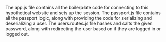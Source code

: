 The app.js file contains all the boilerplate code for connecting to this hypothetical website and sets up the session.
The passport.js file contains all the passport logic, along with providing the code for serializing and deserializing a user.
The users.routes.js file hashes and salts the given password, along with redirecting the user based on if they are logged in or logged out.
